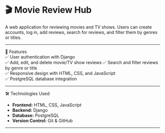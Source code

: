 # 🎬 Movie Review Hub  

A web application for reviewing movies and TV shows. Users can create accounts, log in, add reviews, search for reviews, and filter them by genres or titles.  

---

🌟 Features  
✅ User authentication with Django  
✅ Add, edit, and delete movie/TV show reviews 
✅ Search and filter reviews by genre or title  
✅ Responsive design with HTML, CSS, and JavaScript  
✅ PostgreSQL database integration  

---

🛠️ Technologies Used  
- **Frontend:** HTML, CSS, JavaScript  
- **Backend:** Django  
- **Database:** PostgreSQL  
- **Version Control:** Git & GitHub  

---
